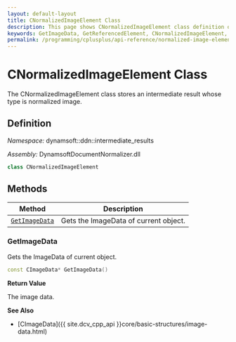 ```yaml
---
layout: default-layout
title: CNormalizedImageElement Class
description: This page shows CNormalizedImageElement class definition of Dynamsoft Document Normalizer SDK C++ Edition.
keywords: GetImageData, GetReferencedElement, CNormalizedImageElement, api reference
permalink: /programming/cplusplus/api-reference/normalized-image-element.html
---
```


# CNormalizedImageElement Class

The CNormalizedImageElement class stores an intermediate result whose type is normalized image.

## Definition

*Namespace:* dynamsoft::ddn::intermediate_results

*Assembly:* DynamsoftDocumentNormalizer.dll

```cpp
class CNormalizedImageElement
```

## Methods

| Method | Description |
|--------|-------------|
| [`GetImageData`](#getimagedata) | Gets the ImageData of current object. |

### GetImageData

Gets the ImageData of current object.

```cpp
const CImageData* GetImageData() 
```

**Return Value**

The image data.

**See Also**

* [CImageData]({{ site.dcv_cpp_api }}core/basic-structures/image-data.html)
